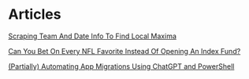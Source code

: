 # Articles

[Scraping Team And Date Info To Find Local Maxima](https://bcbabrich.github.io/bcbabrich_sports_analytics_v1)

[Can You Bet On Every NFL Favorite Instead Of Opening An Index Fund?](https://bcbabrich.github.io/bcbabrich_sports_analytics_v0)

[(Partially) Automating App Migrations Using ChatGPT and PowerShell](https://bcbabrich.github.io/automating_app_migrations_with_chatgpt_and_powershell)
